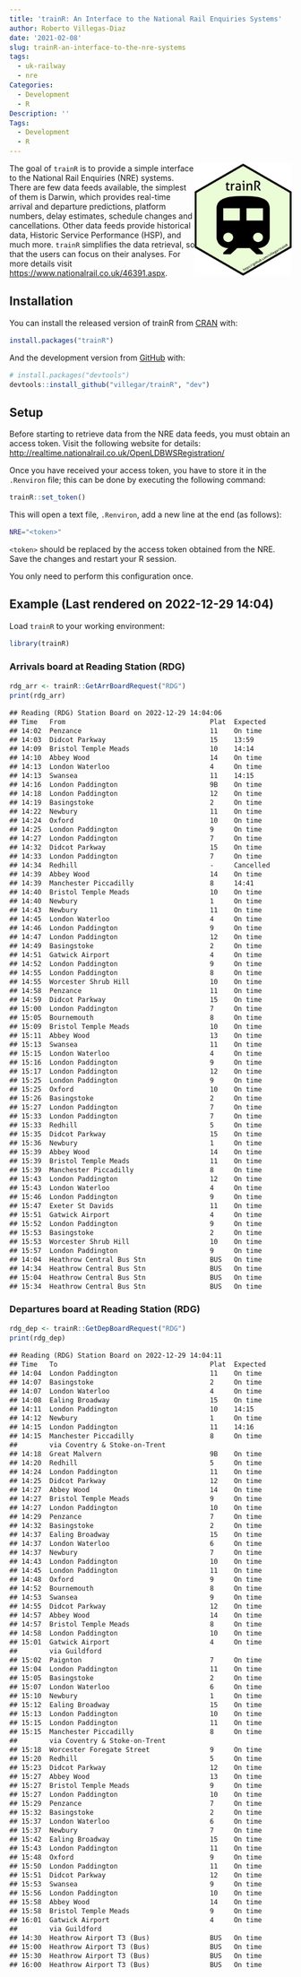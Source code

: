 ```yaml
---
title: 'trainR: An Interface to the National Rail Enquiries Systems'
author: Roberto Villegas-Diaz
date: '2021-02-08'
slug: trainR-an-interface-to-the-nre-systems
tags:
  - uk-railway
  - nre
Categories:
  - Development
  - R
Description: ''
Tags:
  - Development
  - R
---
```


<img src="https://raw.githubusercontent.com/villegar/trainR/main/inst/images/logo.png" alt="logo" align="right" height=200px/>

The goal of `trainR` is to provide a simple interface to the 
National Rail Enquiries (NRE) systems. There are few data feeds 
available, the simplest of them is Darwin, which provides real-time 
arrival and departure predictions, platform numbers, delay estimates, 
schedule changes and cancellations. Other data feeds provide historical 
data, Historic Service Performance (HSP), and much more. `trainR` 
simplifies the data retrieval, so that the users can focus on their 
analyses. For more details visit 
https://www.nationalrail.co.uk/46391.aspx.

## Installation

You can install the released version of trainR from [CRAN](https://CRAN.R-project.org) with:

``` r
install.packages("trainR")
```

And the development version from [GitHub](https://github.com/) with:

``` r
# install.packages("devtools")
devtools::install_github("villegar/trainR", "dev")
```

## Setup
Before starting to retrieve data from the NRE data feeds, you must obtain an access token. 
Visit the following website for details: http://realtime.nationalrail.co.uk/OpenLDBWSRegistration/

Once you have received your access token, you have to store it in the `.Renviron` file; this can be 
done by executing the following command:


```r
trainR::set_token()
```

This will open a text file, `.Renviron`, add a new line at the end (as follows):

```bash
NRE="<token>"
```

`<token>` should be replaced by the access token obtained from the NRE. Save the changes and restart 
your R session.

You only need to perform this configuration once.

## Example (Last rendered on 2022-12-29 14:04)

Load `trainR` to your working environment:

```r
library(trainR)
```

### Arrivals board at Reading Station (RDG)


```r
rdg_arr <- trainR::GetArrBoardRequest("RDG")
print(rdg_arr)
```

```
## Reading (RDG) Station Board on 2022-12-29 14:04:06
## Time   From                                    Plat  Expected
## 14:02  Penzance                                11    On time
## 14:03  Didcot Parkway                          15    13:59
## 14:09  Bristol Temple Meads                    10    14:14
## 14:10  Abbey Wood                              14    On time
## 14:13  London Waterloo                         4     On time
## 14:13  Swansea                                 11    14:15
## 14:16  London Paddington                       9B    On time
## 14:18  London Paddington                       12    On time
## 14:19  Basingstoke                             2     On time
## 14:22  Newbury                                 11    On time
## 14:24  Oxford                                  10    On time
## 14:25  London Paddington                       9     On time
## 14:27  London Paddington                       7     On time
## 14:32  Didcot Parkway                          15    On time
## 14:33  London Paddington                       7     On time
## 14:34  Redhill                                 -     Cancelled
## 14:39  Abbey Wood                              14    On time
## 14:39  Manchester Piccadilly                   8     14:41
## 14:40  Bristol Temple Meads                    10    On time
## 14:40  Newbury                                 1     On time
## 14:43  Newbury                                 11    On time
## 14:45  London Waterloo                         4     On time
## 14:46  London Paddington                       9     On time
## 14:47  London Paddington                       12    On time
## 14:49  Basingstoke                             2     On time
## 14:51  Gatwick Airport                         4     On time
## 14:52  London Paddington                       9     On time
## 14:55  London Paddington                       8     On time
## 14:55  Worcester Shrub Hill                    10    On time
## 14:58  Penzance                                11    On time
## 14:59  Didcot Parkway                          15    On time
## 15:00  London Paddington                       7     On time
## 15:05  Bournemouth                             8     On time
## 15:09  Bristol Temple Meads                    10    On time
## 15:11  Abbey Wood                              13    On time
## 15:13  Swansea                                 11    On time
## 15:15  London Waterloo                         4     On time
## 15:16  London Paddington                       9     On time
## 15:17  London Paddington                       12    On time
## 15:25  London Paddington                       9     On time
## 15:25  Oxford                                  10    On time
## 15:26  Basingstoke                             2     On time
## 15:27  London Paddington                       7     On time
## 15:33  London Paddington                       7     On time
## 15:33  Redhill                                 5     On time
## 15:35  Didcot Parkway                          15    On time
## 15:36  Newbury                                 1     On time
## 15:39  Abbey Wood                              14    On time
## 15:39  Bristol Temple Meads                    11    On time
## 15:39  Manchester Piccadilly                   8     On time
## 15:43  London Paddington                       12    On time
## 15:43  London Waterloo                         4     On time
## 15:46  London Paddington                       9     On time
## 15:47  Exeter St Davids                        11    On time
## 15:51  Gatwick Airport                         4     On time
## 15:52  London Paddington                       9     On time
## 15:53  Basingstoke                             2     On time
## 15:53  Worcester Shrub Hill                    10    On time
## 15:57  London Paddington                       9     On time
## 14:04  Heathrow Central Bus Stn                BUS   On time
## 14:34  Heathrow Central Bus Stn                BUS   On time
## 15:04  Heathrow Central Bus Stn                BUS   On time
## 15:34  Heathrow Central Bus Stn                BUS   On time
```

### Departures board at Reading Station (RDG)


```r
rdg_dep <- trainR::GetDepBoardRequest("RDG")
print(rdg_dep)
```

```
## Reading (RDG) Station Board on 2022-12-29 14:04:11
## Time   To                                      Plat  Expected
## 14:04  London Paddington                       11    On time
## 14:07  Basingstoke                             2     On time
## 14:07  London Waterloo                         4     On time
## 14:08  Ealing Broadway                         15    On time
## 14:11  London Paddington                       10    14:15
## 14:12  Newbury                                 1     On time
## 14:15  London Paddington                       11    14:16
## 14:15  Manchester Piccadilly                   8     On time
##        via Coventry & Stoke-on-Trent           
## 14:18  Great Malvern                           9B    On time
## 14:20  Redhill                                 5     On time
## 14:24  London Paddington                       11    On time
## 14:25  Didcot Parkway                          12    On time
## 14:27  Abbey Wood                              14    On time
## 14:27  Bristol Temple Meads                    9     On time
## 14:27  London Paddington                       10    On time
## 14:29  Penzance                                7     On time
## 14:32  Basingstoke                             2     On time
## 14:37  Ealing Broadway                         15    On time
## 14:37  London Waterloo                         6     On time
## 14:37  Newbury                                 7     On time
## 14:43  London Paddington                       10    On time
## 14:45  London Paddington                       11    On time
## 14:48  Oxford                                  9     On time
## 14:52  Bournemouth                             8     On time
## 14:53  Swansea                                 9     On time
## 14:55  Didcot Parkway                          12    On time
## 14:57  Abbey Wood                              14    On time
## 14:57  Bristol Temple Meads                    8     On time
## 14:58  London Paddington                       10    On time
## 15:01  Gatwick Airport                         4     On time
##        via Guildford                           
## 15:02  Paignton                                7     On time
## 15:04  London Paddington                       11    On time
## 15:05  Basingstoke                             2     On time
## 15:07  London Waterloo                         6     On time
## 15:10  Newbury                                 1     On time
## 15:12  Ealing Broadway                         15    On time
## 15:13  London Paddington                       10    On time
## 15:15  London Paddington                       11    On time
## 15:15  Manchester Piccadilly                   8     On time
##        via Coventry & Stoke-on-Trent           
## 15:18  Worcester Foregate Street               9     On time
## 15:20  Redhill                                 5     On time
## 15:23  Didcot Parkway                          12    On time
## 15:27  Abbey Wood                              13    On time
## 15:27  Bristol Temple Meads                    9     On time
## 15:27  London Paddington                       10    On time
## 15:29  Penzance                                7     On time
## 15:32  Basingstoke                             2     On time
## 15:37  London Waterloo                         6     On time
## 15:37  Newbury                                 7     On time
## 15:42  Ealing Broadway                         15    On time
## 15:43  London Paddington                       11    On time
## 15:48  Oxford                                  9     On time
## 15:50  London Paddington                       11    On time
## 15:51  Didcot Parkway                          12    On time
## 15:53  Swansea                                 9     On time
## 15:56  London Paddington                       10    On time
## 15:58  Abbey Wood                              14    On time
## 15:58  Bristol Temple Meads                    9     On time
## 16:01  Gatwick Airport                         4     On time
##        via Guildford                           
## 14:30  Heathrow Airport T3 (Bus)               BUS   On time
## 15:00  Heathrow Airport T3 (Bus)               BUS   On time
## 15:30  Heathrow Airport T3 (Bus)               BUS   On time
## 16:00  Heathrow Airport T3 (Bus)               BUS   On time
```
